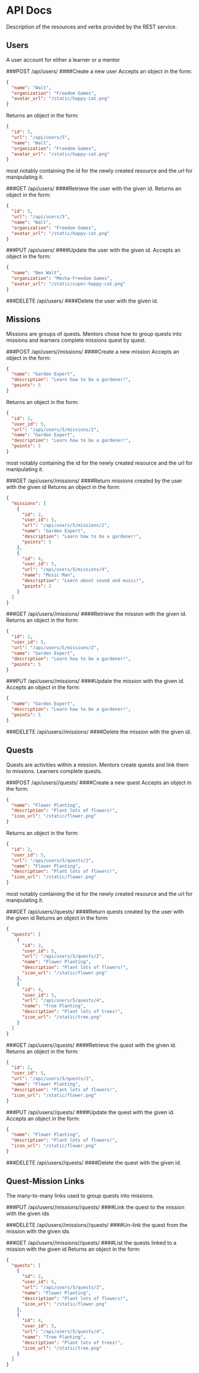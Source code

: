 API Docs
========
Description of the resources and verbs provided by the REST service.


Users
-----
A user account for either a learner or a mentor

###POST /api/users/
####Create a new user
Accepts an object in the form:
```json
{
  "name": "Walt",
  "organization": "Freedom Games",
  "avatar_url": "/static/happy-cat.png"
}
```

Returns an object in the form:
```json
{
  "id": 5,
  "url": "/api/users/5",
  "name": "Walt",
  "organization": "Freedom Games",
  "avatar_url": "/static/happy-cat.png"
}
```
most notably containing the id for the newly created resource and the url
for manipulating it.

###GET /api/users/<id>
####Retrieve the user with the given id.
Returns an object in the form:
```json
{
  "id": 5,
  "url": "/api/users/5",
  "name": "Walt",
  "organization": "Freedom Games",
  "avatar_url": "/static/happy-cat.png"
}
```

###PUT /api/users/<id>
####Update the user with the given id.
Accepts an object in the form:
```json
{
  "name": "Neo Walt",
  "organization": "Mecha-Freedom Games",
  "avatar_url": "/static/super-happy-cat.png"
}
```

###DELETE /api/users/<id>
####Delete the user with the given id.


Missions
--------
Missions are groups of quests.
Mentors chose how to group quests into missions and learners complete
missions quest by quest.

###POST /api/users/<id>/missions/
####Create a new mission
Accepts an object in the form:
```json
{
  "name": "Garden Expert",
  "description": "Learn how to be a gardener!",
  "points": 5
}
```

Returns an object in the form:
```json
{
  "id": 2,
  "user_id": 5,
  "url": "/api/users/5/missions/2",
  "name": "Garden Expert",
  "description": "Learn how to be a gardener!",
  "points": 5
}
```
most notably containing the id for the newly created resource and the url
for manipulating it.

###GET /api/users/<id>/missions/
####Return missions created by the user with the given id
Returns an object in the form:
```json
{
  "missions": [
    {
      "id": 2,
      "user_id": 5,
      "url": "/api/users/5/missions/2",
      "name": "Garden Expert",
      "description": "Learn how to be a gardener!",
      "points": 5
    },
    {
      "id": 4,
      "user_id": 5,
      "url": "/api/users/5/missions/4",
      "name": "Music Man",
      "description": "Learn about sound and music!",
      "points": 2
    }
  ]
}
```

###GET /api/users/<id>/missions/<id>
####Retrieve the mission with the given id.
Returns an object in the form:
```json
{
  "id": 2,
  "user_id": 5,
  "url": "/api/users/5/missions/2",
  "name": "Garden Expert",
  "description": "Learn how to be a gardener!",
  "points": 5
}
```

###PUT /api/users/<id>/missions/<id>
####Update the mission with the given id.
Accepts an object in the form:
```json
{
  "name": "Garden Expert",
  "description": "Learn how to be a gardener!",
  "points": 5
}
```

###DELETE /api/users/<id>/missions/<id>
####Delete the mission with the given id.


Quests
------
Quests are activities within a mission.
Mentors create quests and link them to missions.
Learners complete quests.

###POST /api/users/<id>/quests/
####Create a new quest
Accepts an object in the form:
```json
{
  "name": "Flower Planting",
  "description": "Plant lots of flowers!",
  "icon_url": "/static/flower.png"
}
```

Returns an object in the form:
```json
{
  "id": 2,
  "user_id": 5,
  "url": "/api/users/5/quests/2",
  "name": "Flower Planting",
  "description": "Plant lots of flowers!",
  "icon_url": "/static/flower.png"
}
```
most notably containing the id for the newly created resource and the url
for manipulating it.

###GET /api/users/<id>/quests/
####Return quests created by the user with the given id
Returns an object in the form:
```json
{
  "quests": [
    {
      "id": 2,
      "user_id": 5,
      "url": "/api/users/5/quests/2",
      "name": "Flower Planting",
      "description": "Plant lots of flowers!",
      "icon_url": "/static/flower.png"
    },
    {
      "id": 4,
      "user_id": 5,
      "url": "/api/users/5/quests/4",
      "name": "Tree Planting",
      "description": "Plant lots of trees!",
      "icon_url": "/static/tree.png"
    }
  ]
}
```

###GET /api/users/<id>/quests/<id>
####Retrieve the quest with the given id.
Returns an object in the form:
```json
{
  "id": 2,
  "user_id": 5,
  "url": "/api/users/5/quests/2",
  "name": "Flower Planting",
  "description": "Plant lots of flowers!",
  "icon_url": "/static/flower.png"
}
```

###PUT /api/users/<id>/quests/<id>
####Update the quest with the given id.
Accepts an object in the form:
```json
{
  "name": "Flower Planting",
  "description": "Plant lots of flowers!",
  "icon_url": "/static/flower.png"
}
```

###DELETE /api/users/<id>/quests/<id>
####Delete the quest with the given id.


Quest-Mission Links
-------------------
The many-to-many links used to group quests into missions.

###PUT /api/users/<id>/missions/<id>/quests/<id>
####Link the quest to the mission with the given ids

###DELETE /api/users/<id>/missions/<id>/quests/<id>
####Un-link the quest from the mission with the given ids

###GET /api/users/<id>/missions/<id>/quests/
####List the quests linked to a mission with the given id
Returns an object in the form:
```json
{
  "quests": [
    {
      "id": 2,
      "user_id": 5,
      "url": "/api/users/5/quests/2",
      "name": "Flower Planting",
      "description": "Plant lots of flowers!",
      "icon_url": "/static/flower.png"
    },
    {
      "id": 4,
      "user_id": 5,
      "url": "/api/users/5/quests/4",
      "name": "Tree Planting",
      "description": "Plant lots of trees!",
      "icon_url": "/static/tree.png"
    }
  ]
}
```
